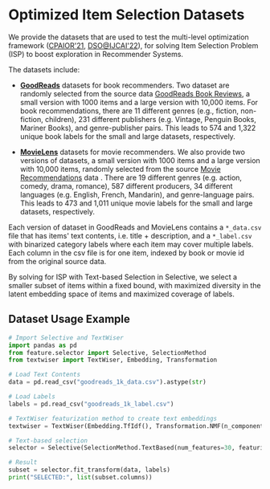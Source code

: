 # Optimized Item Selection Datasets

We provide the datasets that are used to test the multi-level optimization framework ([CPAIOR'21](https://link.springer.com/chapter/10.1007/978-3-030-78230-6_27), [DSO@IJCAI'22](https://arxiv.org/abs/2112.03105)), for solving Item Selection Problem (ISP) to boost exploration in Recommender Systems.

The datasets include:

* [**GoodReads**](book%20recommenders/) datasets for book recommenders. Two dataset are randomly selected from the source data [GoodReads Book Reviews](https://dl.acm.org/doi/10.1145/3240323.3240369), a small version with 1000 items and a large version with 10,000 items. For book recommendations, there are 11 different genres (e.g., fiction, non-fiction, children), 231 different publishers (e.g. Vintage, Penguin Books, Mariner Books), and genre-publisher pairs. This leads to 574 and 1,322 unique book labels for the small and large datasets, respectively.


* [**MovieLens**](movie%20recommenders/) datasets for movie recommenders. We also provide two versions of datasets, a small version with 1000 items and a large version with 10,000 items, randomly selected from the source [Movie Recommendations](https://dl.acm.org/doi/10.1145/2827872) data . There are 19 different genres (e.g. action, comedy, drama, romance), 587 different producers, 34 different languages (e.g. English, French, Mandarin), and genre-language pairs. This leads to 473 and 1,011 unique movie labels for the small and large datasets, respectively.

Each version of dataset in GoodReads and MovieLens contains a `*_data.csv` file that has items' text contents, i.e. title + description, and a `*_label.csv` with binarized category labels where each item may cover multiple labels. Each column in the csv file is for one item, indexed by book or movie id from the original source data.

By solving for ISP with Text-based Selection in Selective, we select a smaller subset of items within a fixed bound, with maximized diversity in the latent embedding space of items and maximized coverage of labels.

## Dataset Usage Example
```python
# Import Selective and TextWiser
import pandas as pd
from feature.selector import Selective, SelectionMethod
from textwiser import TextWiser, Embedding, Transformation

# Load Text Contents
data = pd.read_csv("goodreads_1k_data.csv").astype(str)

# Load Labels 
labels = pd.read_csv("goodreads_1k_label.csv")

# TextWiser featurization method to create text embeddings
textwiser = TextWiser(Embedding.TfIdf(), Transformation.NMF(n_components=20))

# Text-based selection
selector = Selective(SelectionMethod.TextBased(num_features=30, featurization_method=textwiser))

# Result
subset = selector.fit_transform(data, labels)
print("SELECTED:", list(subset.columns))
```